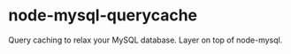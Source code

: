 node-mysql-querycache
=====================

Query caching to relax your MySQL database. Layer on top of node-mysql.
